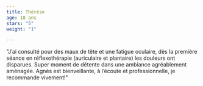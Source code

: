 ```yaml
---
title: Thérèse
age: 18 ans
stars: "5"
weight: "1"

---
```

"J’ai consulté pour des maux de tête et une fatigue oculaire, dès la première séance en réflexothérapie (auriculaire et plantaire) les douleurs ont disparues. Super moment de détente dans une ambiance agréablement aménagée. Agnès est bienveillante, à l’écoute et professionnelle, je recommande vivement!" 